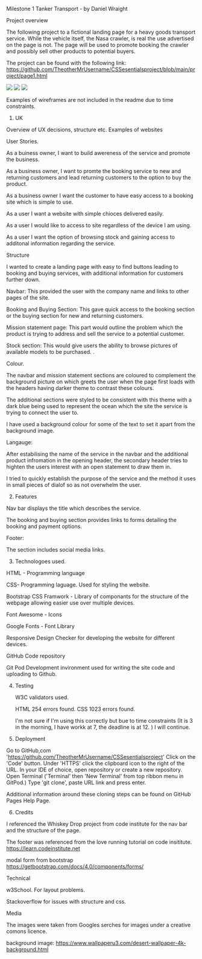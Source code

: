 Milestone 1 Tanker Transport - by Daniel Wraight 

Project overview 

The following project to a fictional landing page for a heavy goods transport service. While the vehicle itself, the Nasa crawler, is real the use advertised on the page is not. The page will be used to promote booking the crawler and possibly sell other products to potential buyers. 

The project can be found with the following link: https://github.com/TheotherMrUsername/CSSesentialsproject/blob/main/project/page1.html


<img src="/TheotherMrUsername/CSSesentialsproject/blob/main/project/images/desktop.jpeg">
<img src="/TheotherMrUsername/CSSesentialsproject/blob/main/project/images/tablet.png">
<img src="/TheotherMrUsername/CSSesentialsproject/blob/main/project/images/phone.png">


Examples of wireframes are not included in the readme due to time constraints. 

1. UK

Overview of UX decisions, structure etc. Examples of websites 

User Stories. 

As a buiness owner, I want to build awereness of the service and promote the business. 

As a business owner, I want to promte the booking service to new and returning customers and lead returning customers to the option to buy the product. 

As a business owner I want the customer to have easy access to a booking site which is simple to use.

As a user I want a website with simple chioces delivered easily. 

As a user I would like to access to site regardless of the device I am using. 

As a user I want the option of browsing stock and gaining access to additonal information regarding the service. 

Structure 

I wanted to create a landing page with easy to find buttons leading to booking and buying services, with additional information for customers further down. 


Navbar: This provided the user with the company name and links to other pages of the site. 

Booking and Buying Section: This gave quick access to the booking section or the buying section for new and returning customers. 

Mission statement page: This part would outline the problem which the product is trying to address and sell the service to a potential customer. 

Stock section: This would give users the ability to browse pictures of available models to be purchased. . 


Colour. 

The navbar and mission statement sections are coloured to complement the background picture on which greets the user when the page first loads with the headers having darker theme to contrast these colours. 

The additional sections were styled to be consistent with this theme with a dark blue being used to represent the ocean which the site the service is trying to connect the user to. 

I have used a background colour for some of the text to set it apart from the background image. 


Langauge:

After estabilising the name of the service in the navbar and the additional product infromation in the opening header, the secondary header tries to highten the users interest with an open statement to draw them in. 

I tried to quickly establish the purpose of the service and the method it uses in small pieces of dialof so as not overwhelm the user. 

2. Features



Nav bar displays the title which describes the service. 

The booking and buying section provides links to forms detailing the booking and payment options.



Footer:

The section includes social media links. 



3. Technologoes used. 

HTML - Programming language

CSS- Programming laguage. Used for styling the website. 

Bootstrap CSS Framwork - Library of componants for the structure of the webpage allowing easier use over multiple devices. 

Font Awesome - Icons 

Google Fonts - Font Library 

Responsive Design Checker for developing the website for different devices. 

GitHub Code repository

Git Pod Development invironment used for writing the site code and uploading to Github. 

4. Testing 

    W3C validators used. 

    HTML  254 errors found. 
    CSS  1023 errors found. 

   I'm not sure if I'm using this correctly but bue to time constraints (It is 3 in the morning, I have workk at 7, the deadline is at 12. )
   I will continue.  

5. Deployment 


Go to GitHub,com  'https://github.com/TheotherMrUsername/CSSesentialsproject'
    Click on the 'Code' button.
    Under 'HTTPS' click the clipboard icon to the right of the URL.
    In your IDE of choice, open repository or create a new repository.
    Open Terminal ('Terminal' then 'New Terminal' from top ribbon menu in GitPod.)
    Type 'git clone', paste URL link and press enter.

Additional information around these cloning steps can be found on GitHub Pages Help Page.

6. Credits

I referenced the Whiskey Drop project from code institute for the nav bar and the structure of the page. 

The footer was referenced from the love running tutorial on code insititute. https://learn.codeinstitute.net

modal form from bootstrap https://getbootstrap.com/docs/4.0/components/forms/


Technical 

w3School. For layout problems. 

Stackoverflow for issues with structure and css. 


Media

The images were taken from Googles serches for images under a creative comons licence. 

background image: https://www.wallpaperu3.com/desert-wallpaper-4k-background.html





